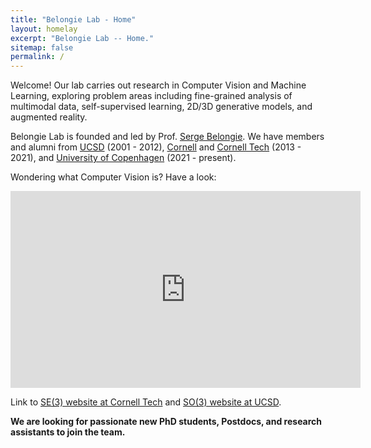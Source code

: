 ```yaml
---
title: "Belongie Lab - Home"
layout: homelay
excerpt: "Belongie Lab -- Home."
sitemap: false
permalink: /
---
```


Welcome! Our lab carries out research in Computer Vision and Machine Learning, exploring problem areas including fine-grained analysis of multimodal data, self-supervised learning, 2D/3D generative models, and augmented reality. 

Belongie Lab is founded and led by Prof. [Serge Belongie](https://scholar.google.com/citations?user=ORr4XJYAAAAJ&hl=en). We have members and alumni from [UCSD](https://ucsd.edu/) (2001 - 2012), [Cornell](https://www.cornell.edu/) and [Cornell Tech](https://www.tech.cornell.edu/) (2013 - 2021), and [University of Copenhagen](https://www.ku.dk/english/) (2021 - present). 


Wondering what Computer Vision is? Have a look:

<iframe width="560" height="315" src="https://www.youtube.com/embed/eQLcDmfmGB0" title="YouTube video player" frameborder="0" allow="accelerometer; autoplay; clipboard-write; encrypted-media; gyroscope; picture-in-picture" allowfullscreen></iframe>

Link to [SE(3) website at Cornell Tech](https://vision.cornell.edu/se3/) and [SO(3) website at UCSD](http://vision.ucsd.edu/).

**We are  looking for passionate new PhD students, Postdocs, and research assistants to join the team.**
